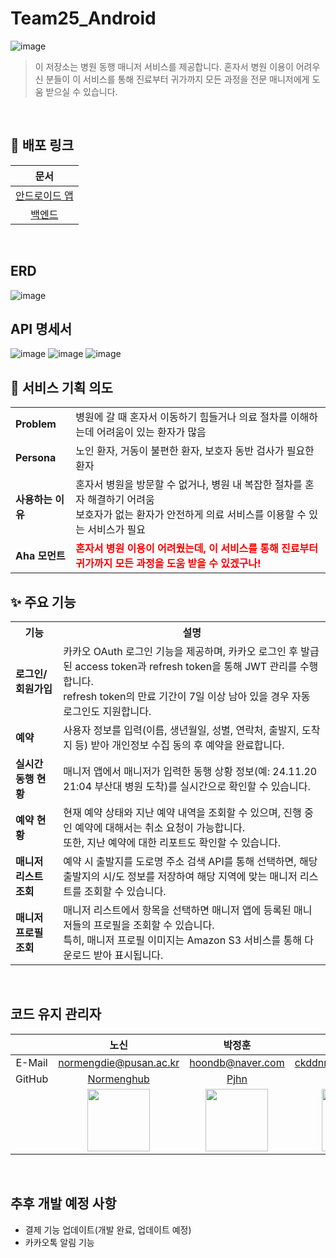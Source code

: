 # Team25_Android

![image](https://github.com/user-attachments/assets/121ff619-5adf-49ca-8128-5d677da23bc6)

> 이 저장소는 병원 동행 매니저 서비스를 제공합니다. 혼자서 병원 이용이 어려우신 분들이 이 서비스를 통해 진료부터 귀가까지 모든 과정을 전문 매니저에게 도움 받으실 수 있습니다.

</br>

## 🔗 배포 링크

| 문서 | 
|:--------:|
| [안드로이드 앱]() |
| [백엔드]() |

</br>

## ERD

![image](https://github.com/user-attachments/assets/3e494ae1-4385-4df8-b7f3-7ec5ba2e4e89)

## API 명세서
![image](https://github.com/user-attachments/assets/dd0d407e-b23b-4311-830b-2f6f1df9cfd5)
![image](https://github.com/user-attachments/assets/64739142-1154-4576-a57e-3595c429d8f3)
![image](https://github.com/user-attachments/assets/e116606d-f276-4389-ac36-bb7a6b8ebe5a)

## 🏥 서비스 기획 의도

<table>
  <tr>
    <td><b>Problem</b></td>
    <td>병원에 갈 때 혼자서 이동하기 힘들거나 의료 절차를 이해하는데 어려움이 있는 환자가 많음</td>
  </tr>
  <tr>
    <td><b>Persona</b></td>
    <td>노인 환자, 거동이 불편한 환자, 보호자 동반 검사가 필요한 환자</td>
  </tr>
  <tr>
    <td><b>사용하는 이유</b></td>
    <td>혼자서 병원을 방문할 수 없거나, 병원 내 복잡한 절차를 혼자 해결하기 어려움<br>
        보호자가 없는 환자가 안전하게 의료 서비스를 이용할 수 있는 서비스가 필요</td>
  </tr>
  <tr>
    <td><b>Aha 모먼트</b></td>
    <td style="color:red"><b>혼자서 병원 이용이 어려웠는데, 이 서비스를 통해 진료부터 귀가까지 모든 과정을 도움 받을 수 있겠구나!</b></td>
  </tr>
</table>

## ✨ 주요 기능
<table>
  <tr>
    <th>기능</th>
    <th>설명</th>
  </tr>
  <tr>
    <td><b>로그인/회원가입</b></td>
    <td>카카오 OAuth 로그인 기능을 제공하며, 카카오 로그인 후 발급된 access token과 refresh token을 통해 JWT 관리를 수행합니다.<br> 
        refresh token의 만료 기간이 7일 이상 남아 있을 경우 자동 로그인도 지원합니다.</td>
  </tr>
  <tr>
    <td><b>예약</b></td>
    <td>사용자 정보를 입력(이름, 생년월일, 성별, 연락처, 출발지, 도착지 등) 받아 개인정보 수집 동의 후 예약을 완료합니다.</td>
  </tr>
  <tr>
    <td><b>실시간 동행 현황</b></td>
    <td>매니저 앱에서 매니저가 입력한 동행 상황 정보(예: 24.11.20 21:04 부산대 병원 도착)를 실시간으로 확인할 수 있습니다.</td>
  </tr>
  <tr>
    <td><b>예약 현황</b></td>
    <td>현재 예약 상태와 지난 예약 내역을 조회할 수 있으며, 진행 중인 예약에 대해서는 취소 요청이 가능합니다.<br>
        또한, 지난 예약에 대한 리포트도 확인할 수 있습니다.</td>
  </tr>
  <tr>
    <td><b>매니저 리스트 조회</b></td>
    <td>예약 시 출발지를 도로명 주소 검색 API를 통해 선택하면, 해당 출발지의 시/도 정보를 저장하여 해당 지역에 맞는 매니저 리스트를 조회할 수 있습니다.</td>
  </tr>
  <tr>
    <td><b>매니저 프로필 조회</b></td>
    <td>매니저 리스트에서 항목을 선택하면 매니저 앱에 등록된 매니저들의 프로필을 조회할 수 있습니다.<br>
        특히, 매니저 프로필 이미지는 Amazon S3 서비스를 통해 다운로드 받아 표시됩니다.</td>
  </tr>
</table>

</br>

## 코드 유지 관리자
|      | **노신**                 | **박정훈**                  | **이창욱**                    |
|:----:|:--------------------------:|:---------------------------:|:-----------------------------:|
|E-Mail| normengdie@pusan.ac.kr     | hoondb@naver.com          | ckddnr5527@gmail.com                |
|GitHub| [Normenghub](https://github.com/Normenghub) | [Pjhn](https://github.com/Pjhn) | [ichanguk](https://github.com/ichanguk) |
|      | <img src="https://github.com/Normenghub.png" width=100px> | <img src="https://github.com/Pjhn.png" width=100px> | <img src="https://github.com/ichanguk.png" width=100px> |

</br>

## 추후 개발 예정 사항
- 결제 기능 업데이트(개발 완료, 업데이트 예정)
- 카카오톡 알림 기능
